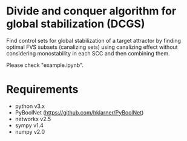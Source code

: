 # Divide and conquer algorithm for global stabilization (DCGS)
Find control sets for global stabilization of a target attractor by finding optimal FVS subsets (canalizing sets) using canalizing effect without considering monostability in each SCC and then combining them.

Please check "example.ipynb".
# Requirements
- python v3.x
- PyBoolNet (https://github.com/hklarner/PyBoolNet)
- networkx v2.5
- sympy v1.4
- numpy v2.0
